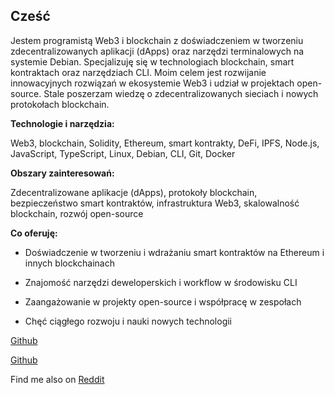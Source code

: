 ## Cześć

Jestem programistą Web3 i blockchain z doświadczeniem w tworzeniu zdecentralizowanych aplikacji (dApps) oraz narzędzi terminalowych na systemie Debian. Specjalizuję się w technologiach blockchain, smart kontraktach oraz narzędziach CLI. Moim celem jest rozwijanie innowacyjnych rozwiązań w ekosystemie Web3 i udział w projektach open-source. Stale poszerzam wiedzę o zdecentralizowanych sieciach i nowych protokołach blockchain.

**Technologie i narzędzia:**  

Web3, blockchain, Solidity, Ethereum, smart kontrakty, DeFi, IPFS, Node.js, JavaScript, TypeScript, Linux, Debian, CLI, Git, Docker

**Obszary zainteresowań:**  

Zdecentralizowane aplikacje (dApps), protokoły blockchain, bezpieczeństwo smart kontraktów, infrastruktura Web3, skalowalność blockchain, rozwój open-source

**Co oferuję:**  


- Doświadczenie w tworzeniu i wdrażaniu smart kontraktów na Ethereum i innych blockchainach

- Znajomość narzędzi deweloperskich i workflow w środowisku CLI

- Zaangażowanie w projekty open-source i współpracę w zespołach

- Chęć ciągłego rozwoju i nauki nowych technologii

[Github](https://www.github.com/marcinsalamonski)  

[Github](https://www.github.com/ostrykot)  

Find me also on [Reddit](https://www.reddit.com/user/marcinsalamonski)
